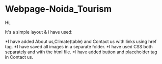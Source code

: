 # Webpage-Noida_Tourism
 
Hi,

It's a simple layout & i have used:

*I have added About us,Climate(table) and Contact us with links using href tag.
*I have saved all images in a separate folder.
*I have used CSS both separately and with the html file.
*I have added button and placeholder tag in Contact us.
